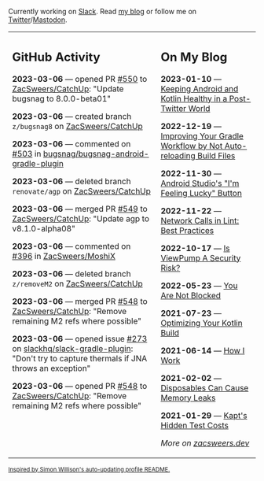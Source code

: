 Currently working on [Slack](https://slack.com/). Read [my blog](https://zacsweers.dev/) or follow me on [Twitter](https://twitter.com/ZacSweers)/[Mastodon](https://hachyderm.io/@ZacSweers).

<table><tr><td valign="top" width="60%">

## GitHub Activity
<!-- githubActivity starts -->
**2023-03-06** — opened PR [#550](https://github.com/ZacSweers/CatchUp/pull/550) to [ZacSweers/CatchUp](https://github.com/ZacSweers/CatchUp): "Update bugsnag to 8.0.0-beta01"

**2023-03-06** — created branch `z/bugsnag8` on [ZacSweers/CatchUp](https://github.com/ZacSweers/CatchUp)

**2023-03-06** — commented on [#503](https://github.com/bugsnag/bugsnag-android-gradle-plugin/issues/503#issuecomment-1457462251) in [bugsnag/bugsnag-android-gradle-plugin](https://github.com/bugsnag/bugsnag-android-gradle-plugin)

**2023-03-06** — deleted branch `renovate/agp` on [ZacSweers/CatchUp](https://github.com/ZacSweers/CatchUp)

**2023-03-06** — merged PR [#549](https://github.com/ZacSweers/CatchUp/pull/549) to [ZacSweers/CatchUp](https://github.com/ZacSweers/CatchUp): "Update agp to v8.1.0-alpha08"

**2023-03-06** — commented on [#396](https://github.com/ZacSweers/MoshiX/issues/396#issuecomment-1456693747) in [ZacSweers/MoshiX](https://github.com/ZacSweers/MoshiX)

**2023-03-06** — deleted branch `z/removeM2` on [ZacSweers/CatchUp](https://github.com/ZacSweers/CatchUp)

**2023-03-06** — merged PR [#548](https://github.com/ZacSweers/CatchUp/pull/548) to [ZacSweers/CatchUp](https://github.com/ZacSweers/CatchUp): "Remove remaining M2 refs where possible"

**2023-03-06** — opened issue [#273](https://github.com/slackhq/slack-gradle-plugin/issues/273) on [slackhq/slack-gradle-plugin](https://github.com/slackhq/slack-gradle-plugin): "Don't try to capture thermals if JNA throws an exception"

**2023-03-06** — opened PR [#548](https://github.com/ZacSweers/CatchUp/pull/548) to [ZacSweers/CatchUp](https://github.com/ZacSweers/CatchUp): "Remove remaining M2 refs where possible"
<!-- githubActivity ends -->
</td><td valign="top" width="40%">

## On My Blog
<!-- blog starts -->
**2023-01-10** — [Keeping Android and Kotlin Healthy in a Post-Twitter World](https://www.zacsweers.dev/keeping-android-healthy/)

**2022-12-19** — [Improving Your Gradle Workflow by Not Auto-reloading Build Files](https://www.zacsweers.dev/improving-your-workflow-by-not-auto-reloading-build-files/)

**2022-11-30** — [Android Studio's "I'm Feeling Lucky" Button](https://www.zacsweers.dev/android-studios-im-feeling-lucky-button/)

**2022-11-22** — [Network Calls in Lint: Best Practices](https://www.zacsweers.dev/network-calls-in-lint-best-practices/)

**2022-10-17** — [Is ViewPump A Security Risk?](https://www.zacsweers.dev/is-viewpump-a-security-risk/)

**2022-05-23** — [You Are Not Blocked](https://www.zacsweers.dev/you-are-not-blocked/)

**2021-07-23** — [Optimizing Your Kotlin Build](https://www.zacsweers.dev/optimizing-your-kotlin-build/)

**2021-06-14** — [How I Work](https://www.zacsweers.dev/how-i-work/)

**2021-02-02** — [Disposables Can Cause Memory Leaks](https://www.zacsweers.dev/disposables-can-cause-memory-leaks/)

**2021-01-29** — [Kapt's Hidden Test Costs](https://www.zacsweers.dev/kapts-hidden-test-costs/)
<!-- blog ends -->
_More on [zacsweers.dev](https://zacsweers.dev/)_
</td></tr></table>

<sub><a href="https://simonwillison.net/2020/Jul/10/self-updating-profile-readme/">Inspired by Simon Willison's auto-updating profile README.</a></sub>